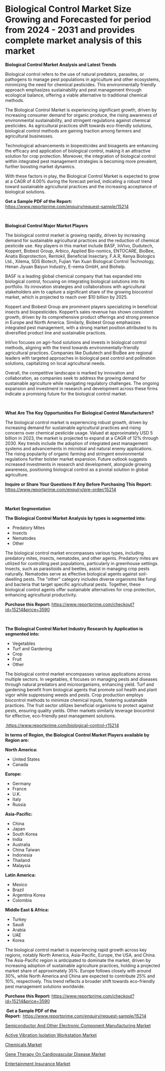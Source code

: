 <p><h1>Biological Control Market Size Growing and Forecasted for period from 2024 - 2031 and provides complete market analysis of this market</h1></p><p><strong>Biological Control Market Analysis and Latest Trends</strong></p>
<p><p>Biological control refers to the use of natural predators, parasites, or pathogens to manage pest populations in agriculture and other ecosystems, minimizing the need for chemical pesticides. This environmentally friendly approach emphasizes sustainability and pest management through ecological balance, offering a viable alternative to traditional chemical methods.</p><p>The Biological Control Market is experiencing significant growth, driven by increasing consumer demand for organic produce, the rising awareness of environmental sustainability, and stringent regulations against chemical pesticides. As agricultural practices shift towards eco-friendly solutions, biological control methods are gaining traction among farmers and agricultural businesses. </p><p>Technological advancements in biopesticides and bioagents are enhancing the efficacy and application of biological control, making it an attractive solution for crop protection. Moreover, the integration of biological control within integrated pest management strategies is becoming more prevalent, further boosting market dynamics. </p><p>With these factors in play, the Biological Control Market is expected to grow at a CAGR of 4.00% during the forecast period, indicating a robust trend toward sustainable agricultural practices and the increasing acceptance of biological solutions.</p></p>
<p><strong>Get a Sample PDF of the Report:&nbsp;</strong> <a href="https://www.reportprime.com/enquiry/request-sample/15214?utm_campaign=113&utm_medium=2&utm_source=Github&utm_content=ia&utm_term=02102024&utm_id=biological-control">https://www.reportprime.com/enquiry/request-sample/15214</a></p>
<p>&nbsp;</p>
<p><strong>Biological Control Major Market Players</strong></p>
<p><p>The biological control market is growing rapidly, driven by increasing demand for sustainable agricultural practices and the reduction of chemical pesticide use. Key players in this market include BASF, InVivo, Dudutech, Koppert, Biobest Group, Arbico, Applied Bio-nomics, ENTOCARE, BioBee, Anatis Bioprotection, Rentokil, Beneficial Insectary, F.A.R, Kenya Biologics Ltd., Xilema, SDS Biotech, Fujian Yan Xuan Biological Control Technology, Henan Jiyuan Baiyun Industry, E-nema GmbH, and Biohelp.</p><p>BASF is a leading global chemical company that has expanded into biological control, focusing on integrating biological solutions into its portfolio. Its innovation strategies and collaborations with agricultural stakeholders aim to capture a significant share of the growing biocontrol market, which is projected to reach over $10 billion by 2025.</p><p>Koppert and Biobest Group are prominent players specializing in beneficial insects and biopesticides. Koppert’s sales revenue has shown consistent growth, driven by its comprehensive product offerings and strong presence in Europe and North America. Similarly, Biobest Group emphasizes integrated pest management, with a strong market position attributed to its diversified product line and sustainable practices.</p><p>InVivo focuses on agri-food solutions and invests in biological control methods, aligning with the trend towards environmentally-friendly agricultural practices. Companies like Dudutech and BioBee are regional leaders with targeted approaches in biological pest control and pollination solutions, capitalizing on local agricultural needs.</p><p>Overall, the competitive landscape is marked by innovation and collaboration, as companies seek to address the growing demand for sustainable agriculture while navigating regulatory challenges. The ongoing expansion and investment in research and development across these firms indicate a promising future for the biological control market.</p></p>
<p>&nbsp;</p>
<p><strong>What Are The Key Opportunities For Biological Control Manufacturers?</strong></p>
<p><p>The biological control market is experiencing robust growth, driven by increasing demand for sustainable agricultural practices and rising concerns over chemical pesticide usage. Valued at approximately USD 5 billion in 2023, the market is projected to expand at a CAGR of 12% through 2030. Key trends include the adoption of integrated pest management systems and advancements in microbial and natural enemy applications. The rising popularity of organic farming and stringent environmental regulations further bolster market expansion. Future outlook suggests increased investments in research and development, alongside growing awareness, positioning biological control as a pivotal solution in global agriculture.</p></p>
<p><strong>Inquire or Share Your Questions If Any Before Purchasing This Report:</strong> <a href="https://www.reportprime.com/enquiry/pre-order/15214?utm_campaign=113&utm_medium=2&utm_source=Github&utm_content=ia&utm_term=02102024&utm_id=biological-control">https://www.reportprime.com/enquiry/pre-order/15214</a></p>
<p>&nbsp;</p>
<p><strong>Market Segmentation</strong></p>
<p><strong>The Biological Control Market Analysis by types is segmented into:</strong></p>
<p><ul><li>Predatory Mites</li><li>Insects</li><li>Nematodes</li><li>Other</li></ul></p>
<p><p>The biological control market encompasses various types, including predatory mites, insects, nematodes, and other agents. Predatory mites are utilized for controlling pest populations, particularly in greenhouse settings. Insects, such as parasitoids and beetles, assist in managing crop pests naturally. Nematodes serve as effective biological agents against soil-dwelling pests. The "other" category includes diverse organisms like fungi and bacteria that target specific agricultural pests. Together, these biological control agents offer sustainable alternatives for crop protection, enhancing agricultural productivity.</p></p>
<p><strong>Purchase this Report:&nbsp;</strong><a href="https://www.reportprime.com/checkout?id=15214&price=3590&utm_campaign=113&utm_medium=2&utm_source=Github&utm_content=ia&utm_term=02102024&utm_id=biological-control">https://www.reportprime.com/checkout?id=15214&price=3590</a></p>
<p>&nbsp;</p>
<p><strong>The Biological Control Market Industry Research by Application is segmented into:</strong></p>
<p><ul><li>Vegetables</li><li>Turf and Gardening</li><li>Crop</li><li>Fruit</li><li>Other</li></ul></p>
<p><p>The biological control market encompasses various applications across multiple sectors. In vegetables, it focuses on managing pests and diseases through natural predators and microorganisms, enhancing yield. Turf and gardening benefit from biological agents that promote soil health and plant vigor while suppressing weeds and pests. Crop production employs biocontrol methods to minimize chemical inputs, fostering sustainable practices. The fruit sector utilizes beneficial organisms to protect against pests, ensuring quality yields. Other markets similarly leverage biocontrol for effective, eco-friendly pest management solutions.</p></p>
<p><a href="https://www.reportprime.com/biological-control-r15214?utm_campaign=113&utm_medium=2&utm_source=Github&utm_content=ia&utm_term=02102024&utm_id=biological-control">&nbsp;https://www.reportprime.com/biological-control-r15214</a></p>
<p><strong>In terms of Region, the Biological Control Market Players available by Region are:</strong></p>
<p>
    <p> <strong> North America: </strong>
        <ul>
            <li>United States</li>
            <li>Canada</li>
        </ul>
        </p> 
    <p> <strong> Europe: </strong>
        <ul>
            <li>Germany</li>
            <li>France</li>
            <li>U.K.</li>
            <li>Italy</li>
            <li>Russia</li>
        </ul>
        </p> 
    <p> <strong> Asia-Pacific: </strong>
        <ul>
            <li>China</li>
            <li>Japan</li>
            <li>South Korea</li>
            <li>India</li>
            <li>Australia</li>
            <li>China Taiwan</li>
            <li>Indonesia</li>
            <li>Thailand</li>
            <li>Malaysia</li>
        </ul>
        </p> 
    <p> <strong> Latin America: </strong>
        <ul>
            <li>Mexico</li>
            <li>Brazil</li>
            <li>Argentina Korea</li>
            <li>Colombia</li>
        </ul>
        </p> 
    <p> <strong> Middle East & Africa: </strong>
        <ul>
            <li>Turkey</li>
            <li>Saudi</li>
            <li>Arabia</li>
            <li>UAE</li>
            <li>Korea</li>
        </ul>
    </p>
    </p>
<p><p>The biological control market is experiencing rapid growth across key regions, notably North America, Asia-Pacific, Europe, the USA, and China. The Asia-Pacific region is anticipated to dominate the market, driven by increasing adoption of sustainable agriculture practices, holding a projected market share of approximately 35%. Europe follows closely with around 30%, while North America and China are expected to contribute 25% and 10%, respectively. This trend reflects a broader shift towards eco-friendly pest management solutions worldwide.</p></p>
<p><strong>Purchase this Report: </strong><a href="https://www.reportprime.com/checkout?id=15214&price=3590&utm_campaign=113&utm_medium=2&utm_source=Github&utm_content=ia&utm_term=02102024&utm_id=biological-control">https://www.reportprime.com/checkout?id=15214&price=3590</a></p>
<p>&nbsp;<strong>Get a Sample PDF of the Report:&nbsp;&nbsp;</strong><a href="https://www.reportprime.com/enquiry/request-sample/15214?utm_campaign=113&utm_medium=2&utm_source=Github&utm_content=ia&utm_term=02102024&utm_id=biological-control">https://www.reportprime.com/enquiry/request-sample/15214</a></p>
<p><strong></strong></p>
<p><p><a href="https://www.linkedin.com/pulse/semiconductor-other-electronic-component-manufacturing-market-porof?utm_campaign=113&utm_medium=2&utm_source=Github&utm_content=ia&utm_term=02102024&utm_id=biological-control">Semiconductor And Other Electronic Component Manufacturing Market</a></p><p><a href="https://issuu.com/reportprime-2/docs/active-vibration-isolation-workstat_e12fb7e297f5ac?utm_campaign=113&utm_medium=2&utm_source=Github&utm_content=ia&utm_term=02102024&utm_id=biological-control">Active Vibration Isolation Workstation Market</a></p><p><a href="https://www.linkedin.com/pulse/chemicals-market-industry-landscape-growth-trajectories-global-ici3f?utm_campaign=113&utm_medium=2&utm_source=Github&utm_content=ia&utm_term=02102024&utm_id=biological-control">Chemicals Market</a></p><p><a href="https://issuu.com/reportprime-2/docs/gene-therapy-on-cardiovascular-dise_c74123db7703f5?utm_campaign=113&utm_medium=2&utm_source=Github&utm_content=ia&utm_term=02102024&utm_id=biological-control">Gene Therapy On Cardiovascular Disease Market</a></p><p><a href="https://github.com/EugeneMBlackman/Market-Research-Report-List-1/blob/main/entertainment-insurance-market.md?utm_campaign=113&utm_medium=2&utm_source=Github&utm_content=ia&utm_term=02102024&utm_id=biological-control">Entertainment Insurance Market</a></p></p>